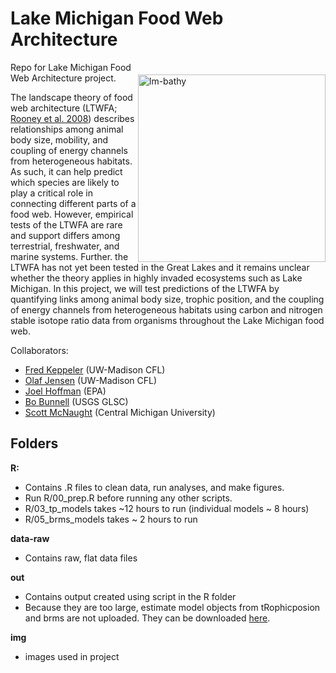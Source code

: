 # Lake Michigan Food Web Architecture

<img align="right" src="img/Lake_Michigan_bathymetry_map.png" alt="lm-bathy" width="300" style="margin-top: 20px">

Repo for Lake Michigan Food Web Architecture project. 

The landscape theory of food web architecture (LTWFA; [Rooney et al. 2008](https://onlinelibrary.wiley.com/doi/epdf/10.1111/j.1461-0248.2008.01193.x)) describes relationships among animal body size, mobility, and coupling of energy channels from heterogeneous habitats. As such, it can help predict which species are likely to play a critical role in connecting different parts of a food web. However, empirical tests of the LTWFA are rare and support differs among terrestrial, freshwater, and marine systems. Further. the LTWFA has not yet been tested in the Great Lakes and it remains unclear whether the theory applies in highly invaded ecosystems such as Lake Michigan. In this project, we will test predictions of the LTWFA by quantifying links among animal body size, trophic position, and the coupling of energy channels from heterogeneous habitats using carbon and nitrogen stable isotope ratio data from organisms throughout the Lake Michigan food web.

Collaborators: 

* [Fred Keppeler](https://fkeppeler.github.io/) (UW-Madison CFL)
* [Olaf Jensen](https://jensen.limnology.wisc.edu/) (UW-Madison CFL)
* [Joel Hoffman](https://www.researchgate.net/profile/Joel-Hoffman) (EPA)
* [Bo Bunnell](https://www.usgs.gov/staff-profiles/david-b-bunnell) (USGS GLSC)
* [Scott McNaught](http://people.se.cmich.edu/mcnau1as/) (Central Michigan University)


## Folders 

**R:** 
- Contains .R files to clean data, run analyses, and make figures. 
- Run R/00_prep.R before running any other scripts.
- R/03_tp_models takes ~12 hours to run (individual models ~ 8 hours)
- R/05_brms_models takes ~ 2 hours to run

**data-raw**
- Contains raw, flat data files

**out**
- Contains output created using script in the R folder
- Because they are too large, estimate model objects from tRophicposion and brms are not uploaded. They can be downloaded [here](https://drive.google.com/drive/folders/1oCmnLMbQSnCN5oI8_hBjcKneRu_XxpSW?usp=sharing). 

**img**

- images used in project